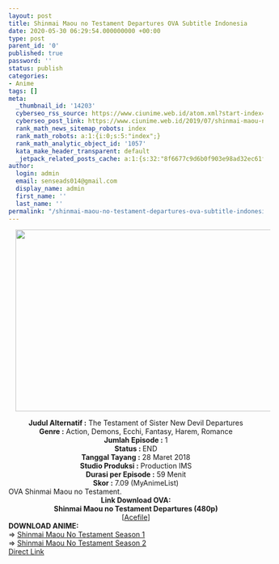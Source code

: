 ```yaml
---
layout: post
title: Shinmai Maou no Testament Departures OVA Subtitle Indonesia
date: 2020-05-30 06:29:54.000000000 +00:00
type: post
parent_id: '0'
published: true
password: ''
status: publish
categories:
- Anime
tags: []
meta:
  _thumbnail_id: '14203'
  cyberseo_rss_source: https://www.ciunime.web.id/atom.xml?start-index=451&max-results=150
  cyberseo_post_link: https://www.ciunime.web.id/2019/07/shinmai-maou-no-testament-departures.html
  rank_math_news_sitemap_robots: index
  rank_math_robots: a:1:{i:0;s:5:"index";}
  rank_math_analytic_object_id: '1057'
  kata_make_header_transparent: default
  _jetpack_related_posts_cache: a:1:{s:32:"8f6677c9d6b0f903e98ad32ec61f8deb";a:2:{s:7:"expires";i:1646036975;s:7:"payload";a:0:{}}}
author:
  login: admin
  email: senseads014@gmail.com
  display_name: admin
  first_name: ''
  last_name: ''
permalink: "/shinmai-maou-no-testament-departures-ova-subtitle-indonesia/"
---
```

<div class="separator" style="clear: both; text-align: center;"><a href="https://1.bp.blogspot.com/-KdRGZEIZALE/XTGgMRhwBCI/AAAAAAAAcFo/qzuuDpoxE24Ba1OGCo1BYgjR1XPP8LzIwCLcBGAs/s1600/Shinmai%2BMaou%2Bno%2BTestament%2BDepartures%2BOVA.jpg" imageanchor="1" style="margin-left: 1em; margin-right: 1em;"><img border="0" data-original-height="720" data-original-width="1280" height="360" src="{{ site.baseurl }}/assets/2020/05/Shinmai%2BMaou%2Bno%2BTestament%2BDepartures%2BOVA.jpg" width="640" /></a></div>
<p>
<div style="text-align: center;"><b>Judul</b><b><b> Alternatif</b> :</b> The Testament of Sister New Devil Departures</div>
<div style="text-align: center;"><b><b>Genre :</b></b> Action, Demons, Ecchi, Fantasy, Harem, Romance</div>
<div style="text-align: center;"><b>Jumlah Episode :</b> 1<br /><b>Status :&nbsp;</b>END<br /><b>Tanggal Tayang :</b> 28 Maret 2018<br /><b>Studio Produksi :</b> Production IMS<br /><b>Durasi per Episode :</b> 59 Menit</div>
<div style="text-align: center;"><b>Skor :</b> 7.09 (MyAnimeList)</div>
<div style="text-align: center;"></div>
<div style="text-align: justify;">OVA Shinmai Maou no Testament.</div>
<div style="text-align: justify;"></div>
<div style="text-align: justify;"></div>
<div style="text-align: center;"><b>Link Download OVA:</b></div>
<div style="text-align: center;"><b>Shinmai Maou no Testament Departures (480p)</b></div>
<div style="text-align: center;">[<a href="https://acefile.co/f/11004894/silky-summer-wars-bd-480p-kusonime-rar" target="_blank" rel="noopener">Acefile</a>]
<div style="text-align: left;"></div>
<div style="text-align: left;"><b>DOWNLOAD ANIME:</b></div>
<div style="text-align: left;"></div>
<div style="text-align: left;">=&gt;&nbsp;<a href="https://www.ciunime.web.id/2018/10/shinmai-maou-no-testament-episode-01-12.html" target="_blank" rel="noopener">Shinmai Maou No Testament Season 1</a></div>
<div style="text-align: left;">=&gt;&nbsp;<a href="https://www.ciunime.web.id/2018/10/shinmai-maou-no-testament-burst-episode.html" target="_blank" rel="noopener">Shinmai Maou No Testament Season 2</a></div>
<div style="text-align: left;"></div>
</div>
<link rel="stylesheet" href="https://cdnjs.cloudflare.com/ajax/libs/font-awesome/4.7.0/css/font-awesome.min.css" />
<div class="divbtn"> <a href="https://handymansurrender.com/fihup8buzv?key=94550f7ce39444073321dde3b8782f97" class="btn"><i class="fa fa-download"></i> Direct Link</a> </div>
